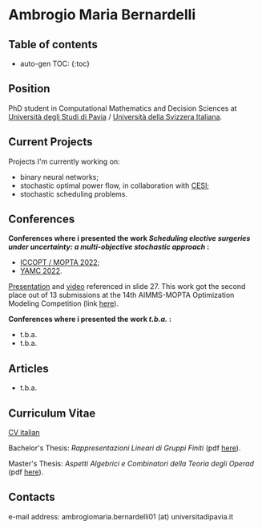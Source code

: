 # Ambrogio Maria Bernardelli

## Table of contents

* auto-gen TOC:
{:toc}

## Position

PhD student in Computational Mathematics and Decision Sciences at [Università degli Studi di Pavia](https://web.unipv.it/) / [Università della Svizzera Italiana](https://www.usi.ch/it).



## Current Projects

Projects I'm currently working on:

* binary neural networks;
* stochastic optimal power flow, in collaboration with [CESI](https://www.cesi.it/);
* stochastic scheduling problems.



## Conferences

**Conferences where i presented the work *Scheduling elective surgeries under uncertainty: a multi-objective stochastic approach* :**

* [ICCOPT / MOPTA 2022](https://iccopt2022.lehigh.edu/);
* [YAMC 2022](http://www.yamc.it/).

[Presentation](https://raw.githubusercontent.com/AmbrogioMB/AmbrogioMB.github.io/main/healthcare.pdf) and [video](https://raw.githubusercontent.com/AmbrogioMB/AmbrogioMB.github.io/main/demo_rec.mp4) referenced in slide 27. This work got the second place out of 13 submissions at the 14th AIMMS-MOPTA Optimization Modeling Competition (link [here](https://iccopt2022.lehigh.edu/competition-and-prizes/aimms-mopta-competition/)).

**Conferences where i presented the work *t.b.a.* :**

* t.b.a.
* t.b.a.



## Articles

* t.b.a.



## Curriculum Vitae

[CV italian](https://raw.githubusercontent.com/AmbrogioMB/AmbrogioMB.github.io/main/curriculum.pdf)

Bachelor's Thesis: *Rappresentazioni Lineari di Gruppi Finiti* (pdf [here](https://raw.githubusercontent.com/AmbrogioMB/AmbrogioMB.github.io/main/tesi.pdf)).

Master's Thesis: *Aspetti Algebrici e Combinatori della Teoria degli Operad* (pdf [here](https://raw.githubusercontent.com/AmbrogioMB/AmbrogioMB.github.io/main/tesi_m.pdf)).



## Contacts

e-mail address: ambrogiomaria.bernardelli01 (at) universitadipavia.it
